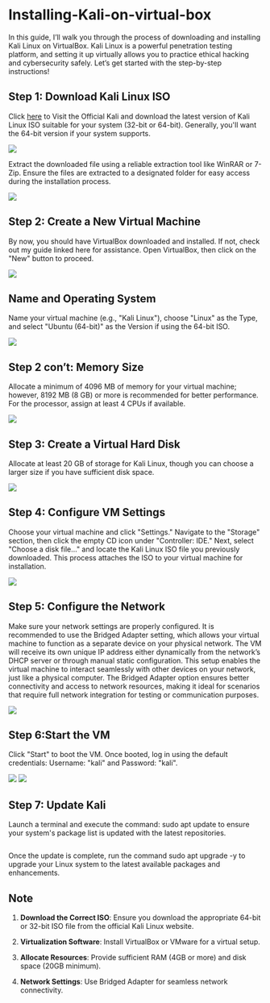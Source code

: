 <h1>Installing-Kali-on-virtual-box</h1>

In this guide, I’ll walk you through the process of downloading and installing Kali Linux on VirtualBox. Kali Linux is a powerful penetration testing platform, and setting it up virtually allows you to practice ethical hacking and cybersecurity safely. Let’s get started with the step-by-step instructions! 

<h2>Step 1: Download Kali Linux ISO</h2> 

Click <a href="https://www.kali.org/get-kali/#kali-installer-images">here</a> to Visit the Official Kali and download the latest version of Kali Linux ISO suitable for your system (32-bit or 64-bit). Generally, you'll want the 64-bit version if your system supports.




<img src="Folder/kal1.png">


 

Extract the downloaded file using a reliable extraction tool like WinRAR or 7-Zip. Ensure the files are extracted to a designated folder for easy access during the installation process.




<img src="Folder/kal2.jpg">



 

<h2>Step 2: Create a New Virtual Machine</h2> 

By now, you should have VirtualBox downloaded and installed. If not, check out my guide linked here for assistance. Open VirtualBox, then click on the "New" button to proceed.





<img src="Folder/kal 3.jpg">


 

<h2>Name and Operating System</h2> 

Name your virtual machine (e.g., "Kali Linux"), choose "Linux" as the Type, and select "Ubuntu (64-bit)" as the Version if using the 64-bit ISO.



<img src="Folder/kal 4.png">




<h2>Step 2 con’t: Memory Size</h2> 

Allocate a minimum of 4096 MB of memory for your virtual machine; however, 8192 MB (8 GB) or more is recommended for better performance. For the processor, assign at least 4 CPUs if available.





<img src="Folder/kal 5.png">


 

<h2>Step 3: Create a Virtual Hard Disk</h2> 

Allocate at least 20 GB of storage for Kali Linux, though you can choose a larger size if you have sufficient disk space.





<img src="Folder/kal 6.png">





<h2>Step 4: Configure VM Settings</h2> 

Choose your virtual machine and click "Settings." Navigate to the "Storage" section, then click the empty CD icon under "Controller: IDE." Next, select "Choose a disk file..." and locate the Kali Linux ISO file you previously downloaded. This process attaches the ISO to your virtual machine for installation.





<img src="Folder/kal 7.jpg">



 

<h2>Step 5: Configure the Network</h2> 

Make sure your network settings are properly configured. It is recommended to use the Bridged Adapter setting, which allows your virtual machine to function as a separate device on your physical network. The VM will receive its own unique IP address either dynamically from the network’s DHCP server or through manual static configuration. This setup enables the virtual machine to interact seamlessly with other devices on your network, just like a physical computer. The Bridged Adapter option ensures better connectivity and access to network resources, making it ideal for scenarios that require full network integration for testing or communication purposes.






<img src="Folder/kal 8.png">







<h2>Step 6:Start the VM</h2> 

Click "Start" to boot the VM. Once booted, log in using the default credentials: Username: "kali" and Password: "kali".





<img src="Folder/kal 9.png">







<img src="Folder/kal 10.png">







<h2>Step 7: Update Kali</h2> 

Launch a terminal and execute the command: sudo apt update to ensure your system's package list is updated with the latest repositories.




<img src="">





Once the update is complete, run the command sudo apt upgrade -y to upgrade your Linux system to the latest available packages and enhancements.

<h2>Note</h2>

1. **Download the Correct ISO**: Ensure you download the appropriate 64-bit or 32-bit ISO file from the official Kali Linux website. 

2. **Virtualization Software**: Install VirtualBox or VMware for a virtual setup.

3. **Allocate Resources**: Provide sufficient RAM (4GB or more) and disk space (20GB minimum).

4. **Network Settings**: Use Bridged Adapter for seamless network connectivity.

 

 

 

 

 
